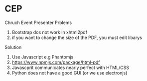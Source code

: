 # CEP
Chruch Event Presenter
Prblems
1. Bootstrap dos not work in xhtml2pdf
2. if you want to change the size of the PDF, you must edit libarys

Solution
1. Use Javascript e.g Phantomjs
2. https://www.npmjs.com/package/html-pdf
3. Javascprit communicates nearly perfect with HTML/CSS
4. Python does not have a good GUI (or we use electronjs)

